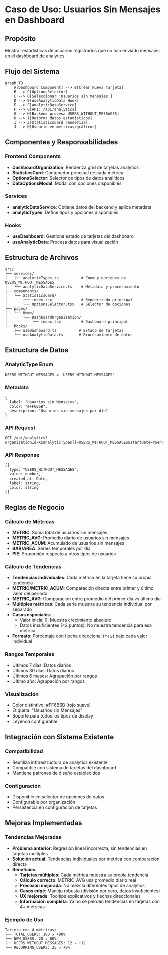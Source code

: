 # Caso de Uso: Usuarios Sin Mensajes en Dashboard

## Propósito
Mostrar estadísticas de usuarios registrados que no han enviado mensajes en el dashboard de analytics.

## Flujo del Sistema

```mermaid
graph TD
    A[Dashboard Component] --> B[Crear Nueva Tarjeta]
    B --> C[OptionsSelector]
    C --> D[Seleccionar 'Usuarios sin mensajes']
    D --> E[useAnalyticData Hook]
    E --> F[analyticDataService]
    F --> G[API: /api/analytics]
    G --> H[Backend procesa USERS_WITHOUT_MESSAGES]
    H --> I[Retorna datos estadísticos]
    I --> J[StatisticsCard renderiza]
    J --> K[Usuario ve métricas/gráficos]
```

## Componentes y Responsabilidades

### Frontend Components
- **DashboardOrganization**: Renderiza grid de tarjetas analytics
- **StatisticsCard**: Contenedor principal de cada métrica
- **OptionsSelector**: Selector de tipos de datos analíticos
- **DataOptionsModal**: Modal con opciones disponibles

### Services
- **analyticDataService**: Obtiene datos del backend y aplica metadata
- **analyticTypes**: Define tipos y opciones disponibles

### Hooks
- **useDashboard**: Gestiona estado de tarjetas del dashboard
- **useAnalyticData**: Procesa datos para visualización

## Estructura de Archivos

```
src/
├── services/
│   ├── analyticTypes.ts          # Enum y opciones de USERS_WITHOUT_MESSAGES
│   └── analyticDataService.ts    # Metadata y procesamiento
├── components/
│   └── StatisticsCard/
│       ├── index.tsx             # Renderizado principal
│       └── OptionsSelector.tsx   # Selector de opciones
├── pages/
│   └── Home/
│       └── DashboardOrganization/
│           └── index.tsx         # Dashboard principal
└── hooks/
    ├── useDashboard.ts          # Estado de tarjetas
    └── useAnalyticData.ts       # Procesamiento de datos
```

## Estructura de Datos

### AnalyticType Enum
```
USERS_WITHOUT_MESSAGES = 'USERS_WITHOUT_MESSAGES'
```

### Metadata
```
{
  label: "Usuarios sin Mensajes",
  color: "#FF6B6B",
  description: "Usuarios sin mensajes por día"
}
```

### API Request
```
GET /api/analytics?organizationId=X&analyticTypes[]=USERS_WITHOUT_MESSAGES&startDate=Y&endDate=Z
```

### API Response
```
[{
  type: "USERS_WITHOUT_MESSAGES",
  value: number,
  created_at: Date,
  label: string,
  color: string
}]
```

## Reglas de Negocio

### Cálculo de Métricas
- **METRIC**: Suma total de usuarios sin mensajes
- **METRIC_AVG**: Promedio diario de usuarios sin mensajes
- **METRIC_ACUM**: Acumulado de usuarios sin mensajes
- **BAR/AREA**: Series temporales por día
- **PIE**: Proporción respecto a otros tipos de usuarios

### Cálculo de Tendencias
- **Tendencias individuales**: Cada métrica en la tarjeta tiene su propia tendencia
- **METRIC/METRIC_ACUM**: Comparación directa entre primer y último valor del período
- **METRIC_AVG**: Comparación entre promedio del primer día vs último día
- **Múltiples métricas**: Cada serie muestra su tendencia individual por separado
- **Casos especiales**: 
  - Valor inicial 0: Muestra crecimiento absoluto
  - Datos insuficientes (<2 puntos): No muestra tendencia para esa métrica
- **Formato**: Porcentaje con flecha direccional (↗/↘) bajo cada valor individual

### Rangos Temporales
- Últimos 7 días: Datos diarios
- Últimos 30 días: Datos diarios
- Últimos 6 meses: Agrupación por rangos
- Último año: Agrupación por rangos

### Visualización
- Color distintivo: #FF6B6B (rojo suave)
- Etiqueta: "Usuarios sin Mensajes"
- Soporte para todos los tipos de display
- Leyenda configurable

## Integración con Sistema Existente

### Compatibilidad
- Reutiliza infraestructura de analytics existente
- Compatible con sistema de tarjetas del dashboard
- Mantiene patrones de diseño establecidos

### Configuración
- Disponible en selector de opciones de datos
- Configurable por organización
- Persistencia en configuración de tarjetas

## Mejoras Implementadas

### Tendencias Mejoradas
- **Problema anterior**: Regresión lineal incorrecta, sin tendencias en tarjetas múltiples
- **Solución actual**: Tendencias individuales por métrica con comparación directa
- **Beneficios**:
  - **Tarjetas múltiples**: Cada métrica muestra su propia tendencia
  - **Cálculo correcto**: METRIC_AVG usa promedio diario real
  - **Precisión mejorada**: No mezcla diferentes tipos de analytics
  - **Casos edge**: Manejo robusto (división por cero, datos insuficientes)
  - **UX mejorada**: Tooltips explicativos y flechas direccionales
  - **Información completa**: Ya no se pierden tendencias en tarjetas con 4+ métricas

### Ejemplo de Uso
```
Tarjeta con 4 métricas:
├── TOTAL_USERS: 180 ↗ +80%
├── NEW_USERS: 20 ↘ 60%  
├── USERS_WITHOUT_MESSAGES: 12 ↗ +12
└── RECURRING_USERS: 25 ↗ +0%
```